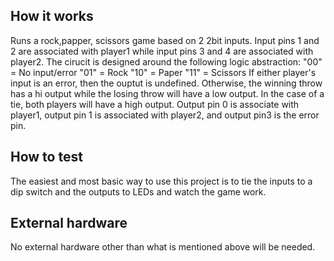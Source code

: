 <!---

This file is used to generate your project datasheet. Please fill in the information below and delete any unused
sections.

You can also include images in this folder and reference them in the markdown. Each image must be less than
512 kb in size, and the combined size of all images must be less than 1 MB.
-->

## How it works

Runs a rock,papper, scissors game based on 2 2bit inputs. Input pins 1 and 2 are associated with player1 while input pins 3 and 4 are associated with player2. 
The cirucit is designed around the following logic abstraction:
"00" = No input/error
"01" = Rock
"10" = Paper
"11" = Scissors
If either player's input is an error, then the ouptut is undefined. Otherwise, the winning throw has a hi output while the losing throw will have a low output. 
In the case of a tie, both players will have a high output. Output pin 0 is associate with player1, output pin 1 is associated with player2, and output pin3 is the 
error pin. 

## How to test

The easiest and most basic way to use this project is to tie the inputs to a dip switch and the outputs to LEDs and watch the game work. 

## External hardware

No external hardware other than what is mentioned above will be needed.
